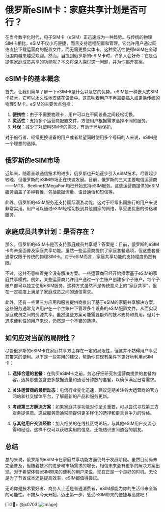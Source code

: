 # 俄罗斯eSIM卡：家庭共享计划是否可行？

在当今数字化时代，电子SIM卡（eSIM）正迅速成为一种趋势。与传统的物理SIM卡相比，eSIM不仅小巧便捷，而且支持远程配置和管理。它允许用户通过网络直接下载运营商的配置文件，而无需更换实体卡。这种灵活性使得eSIM在全球范围内越来越受欢迎。然而，当提到俄罗斯的eSIM卡时，许多人会好奇：它是否提供家庭成员共享的功能呢？本文将深入探讨这一问题，并为你揭开答案。

## eSIM卡的基本概念

首先，让我们简单了解一下eSIM卡是什么以及它的优势。eSIM是一种嵌入式SIM卡技术，它可以永久性地安装在设备中。这意味着用户不再需要插入或更换传统的物理SIM卡。eSIM的主要优点包括：

1. **便携性**：由于不需要物理卡，用户可以在不同设备之间轻松切换。
2. **灵活性**：支持多个运营商配置文件，方便用户根据需求选择不同的服务。
3. **环保**：减少了对塑料SIM卡的需求，有助于环境保护。

对于旅行者、经常更换设备的用户或者希望同时使用多个号码的人来说，eSIM是一个理想的选择。

## 俄罗斯的eSIM市场

近年来，随着全球通信技术的进步，俄罗斯也开始逐步引入eSIM技术。尽管起步较晚，但俄罗斯的eSIM市场正在快速发展。目前，俄罗斯的三大主要电信运营商——MTS、Beeline和MegaFon均已开始支持eSIM服务。这些运营商提供的eSIM服务涵盖了多种套餐，包括数据流量、语音通话和短信等。

此外，俄罗斯的eSIM服务还支持国际漫游功能，这对于经常出国旅行的用户来说非常实用。用户可以通过eSIM轻松切换到其他国家的网络，享受更优惠的价格和服务。

## 家庭成员共享计划：是否存在？

那么，俄罗斯的eSIM卡是否支持家庭成员共享呢？答案是：目前，俄罗斯的eSIM卡尚未全面普及家庭共享功能。虽然一些运营商提供了家庭套餐选项，但这些套餐通常仅限于传统的物理SIM卡。对于eSIM而言，家庭共享功能的支持程度仍然有限。

不过，这并不意味着完全没有解决方案。一些运营商已经开始探索基于eSIM的家庭共享模式。例如，某些运营商允许用户通过一个主账户创建多个子账户，每个子账户都可以独立使用eSIM服务。这种方式虽然不是传统意义上的“家庭共享”，但在一定程度上满足了家庭成员之间的通信需求。

此外，还有一些第三方应用和服务提供商推出了基于eSIM的家庭共享解决方案。这些服务通常允许用户在一个主账户下管理多个设备的eSIM配置文件，从而实现家庭成员之间的资源共享。虽然这些方案可能需要额外的技术支持和费用，但对于追求便利性的用户来说，仍然是一个不错的选择。

## 如何应对当前的局限性？

尽管俄罗斯的eSIM卡在家庭共享方面存在一定的局限性，但这并不妨碍用户享受其带来的便利。以下是一些实用的建议，帮助你在现有条件下更好地利用eSIM卡：

1. **选择合适的套餐**：在购买eSIM卡之前，务必仔细研究各运营商提供的套餐内容。选择那些包含更多数据流量和通话分钟数的套餐，以确保满足日常需求。
   
2. **关注运营商的最新动态**：电信行业变化迅速，建议定期关注各大运营商的官方网站和社交媒体平台，了解最新的产品和服务更新。

3. **考虑第三方解决方案**：如果家庭共享功能对你至关重要，可以尝试寻找第三方服务提供商。这些服务商通常能提供更多样化的选择和更具竞争力的价格。

4. **与其他用户交流经验**：加入相关的在线社区或论坛，与其他eSIM用户交流心得和经验。这样不仅可以获取实用的信息，还能结识志同道合的朋友。

## 总结

总的来说，俄罗斯的eSIM卡在家庭共享功能方面仍处于发展阶段。虽然目前尚未完全普及，但随着技术的进步和市场需求的增长，相信未来会有更多的解决方案出现。对于希望体验eSIM带来的便利的用户来说，现在正是一个良好的时机。无论是为了节省成本还是提高效率，eSIM都值得尝试。

无论你是技术爱好者、商务人士还是普通消费者，eSIM都能为你的生活带来全新的可能性。不妨从今天开始，迈出第一步，感受eSIM带来的便捷与高效吧！

[TG💪+ @jx0703 ![Image](https://github.com/user-attachments/assets/dbca1d08-cadb-493c-b0ec-ad6f7a83f270)]